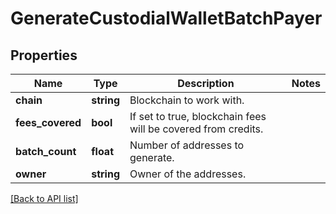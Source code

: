 # GenerateCustodialWalletBatchPayer

## Properties

Name | Type | Description | Notes
------------ | ------------- | ------------- | -------------
**chain** | **string** | Blockchain to work with. |
**fees_covered** | **bool** | If set to true, blockchain fees will be covered from credits. |
**batch_count** | **float** | Number of addresses to generate. |
**owner** | **string** | Owner of the addresses. |

[[Back to API list]](../../README.md#api-endpoints)
